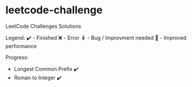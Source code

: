 # leetcode-challenge
LeetCode Challenges Solutions

Legend:
:heavy_check_mark: - Finished
:x: - Error
:cockroach: - Bug / Improvment needed
:rocket: - Improved performance

Progress:

- Longest Common Prefix :heavy_check_mark:
- Roman to Integer :heavy_check_mark:
